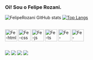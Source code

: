 ### Oi! Sou o Felipe Rozani.
![FelipeRozani GitHub stats](https://github-readme-stats.vercel.app/api?username=FelipeRozani&show_icons=true&theme=tokyonight)
[![Top Langs](https://github-readme-stats.vercel.app/api/top-langs/?username=FelipeRozani&layout=compact&theme=tokyonight)](https://github.com/FelipeRozani/github-readme-stats)

<div style="display: inline-block;"><br>
    <img align="center" alt="Fe-html" height="40" width="40" src="https://cdn.jsdelivr.net/gh/devicons/devicon/icons/html5/html5-original-wordmark.svg"/>
    <img align="center" alt="Fe-css" height="40" width="40" src="https://cdn.jsdelivr.net/gh/devicons/devicon/icons/css3/css3-original-wordmark.svg"/>
    <img align="center" alt="Fe-js" height="40" width="40" src="https://cdn.jsdelivr.net/gh/devicons/devicon/icons/javascript/javascript-original.svg"/>
    <img align="center" alt="Fe-ts" height="40" width="40" src="https://cdn.jsdelivr.net/gh/devicons/devicon/icons/typescript/typescript-original.svg"/>
    <img align="center" alt="Fe-csharp" height="40" width="40" src="https://cdn.jsdelivr.net/gh/devicons/devicon/icons/csharp/csharp-original.svg"/>
    <img align="center" alt="Fe-python" height="40" width="40" src="https://cdn.jsdelivr.net/gh/devicons/devicon/icons/python/python-original.svg"/>
</div>

##

<div>
    <a href="https://www.linkedin.com/in/feliperozani/" target="_blank"><img src="https://img.shields.io/badge/LinkedIn-0077B5?style=for-the-badge&logo=linkedin&logoColor=white" target="_blank"/></a>
    <a href="mailto: felipe.rozani@gmail.com" target="_blank"><img src="https://img.shields.io/badge/Gmail-D14836?style=for-the-badge&logo=gmail&logoColor=white" target="_blank"/></a>
    <a href="https://www.instagram.com/_.froza._/" target="_blank"><img src="https://img.shields.io/badge/Instagram-E4405F?style=for-the-badge&logo=instagram&logoColor=white" target="_blank"/></a>
    <a href="https://wa.me/qr/4BLMC4IARE3XF1" target="_blank"><img src="https://img.shields.io/badge/WhatsApp-25D366?style=for-the-badge&logo=whatsapp&logoColor=white" target="_blank"/></a>
</div>
